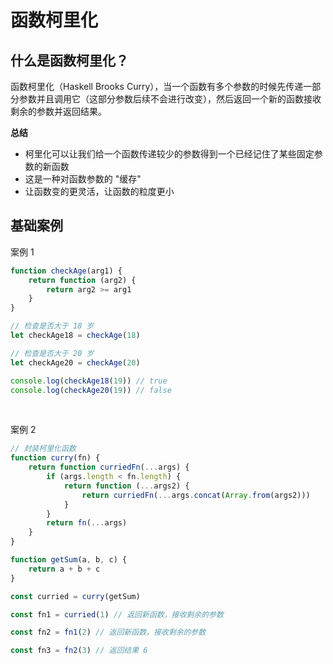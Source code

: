 <script setup>
import { loginRead } from '@/utils/login-read'

loginRead('j20020')
</script>

# <AppCode code="52" /> 函数柯里化

<ClientOnly><AppRead code="j20020" /></ClientOnly>

## 什么是函数柯里化？

函数柯里化（Haskell Brooks Curry），当一个函数有多个参数的时候先传递一部分参数并且调用它（这部分参数后续不会进行改变），然后返回一个新的函数接收剩余的参数并返回结果。

**总结**

-   柯里化可以让我们给一个函数传递较少的参数得到一个已经记住了某些固定参数的新函数
-   这是一种对函数参数的 "缓存"
-   让函数变的更灵活，让函数的粒度更小

## 基础案例

案例 1

```javascript
function checkAge(arg1) {
    return function (arg2) {
        return arg2 >= arg1
    }
}

// 检查是否大于 18 岁
let checkAge18 = checkAge(18)

// 检查是否大于 20 岁
let checkAge20 = checkAge(20)

console.log(checkAge18(19)) // true
console.log(checkAge20(19)) // false
```

<br />

案例 2

```javascript
// 封装柯里化函数
function curry(fn) {
    return function curriedFn(...args) {
        if (args.length < fn.length) {
            return function (...args2) {
                return curriedFn(...args.concat(Array.from(args2)))
            }
        }
        return fn(...args)
    }
}

function getSum(a, b, c) {
    return a + b + c
}

const curried = curry(getSum)

const fn1 = curried(1) // 返回新函数，接收剩余的参数

const fn2 = fn1(2) // 返回新函数，接收剩余的参数

const fn3 = fn2(3) // 返回结果 6
```

<AppComment />